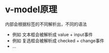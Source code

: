 # v-model原理
内部会根据标签的不同解析出，不同的语法
- 例如 文本框会被解析成 value + input事件
- 例如 复选框会被解析成 checked + change事件
- ...
